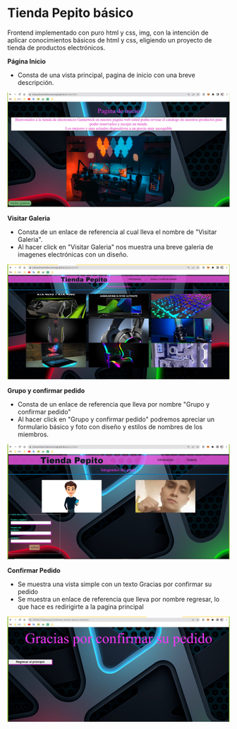 #  Tienda Pepito básico 
Frontend implementado con puro html y css, img, con la intención de aplicar conocimientos básicos de html y css, eligiendo un proyecto de tienda de productos electrónicos. 

**Página Inicio**
- Consta de una vista principal, pagina de inicio con una breve descripción.

![](source/img/image1.jpg)

**Visitar Galeria**
- Consta de un enlace de referencia al cual lleva el nombre de  "Visitar Galeria".
- Al hacer click en "Visitar Galeria" nos muestra una breve galeria de imagenes electrónicas con un  diseño.

![](source/img/visitar.jpg)

**Grupo y confirmar pedido**
- Consta de un enlace de referencia que lleva por nombre "Grupo y confirmar pedido"
- Al hacer click en "Grupo y confirmar pedido" podremos apreciar un formulario básico y foto con diseño y estilos de nombres de los miembros.

![](source/img/grupo.jpg)

**Confirmar Pedido**
- Se muestra una vista simple con un texto Gracias por confirmar su pedido
- Se muestra un enlace de referencia que lleva por nombre regresar, lo que hace es redirigirte a la pagina principal

![](source/img/regresar.jpg)


